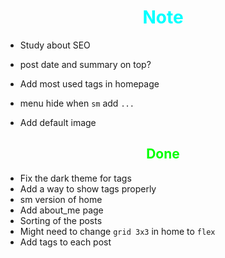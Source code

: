 # <div style="text-align:center; color:cyan"> Note </div>

* Study about SEO
* post date and summary on top?


* Add most used tags in homepage


* menu hide when `sm` add `...`


* Add default image

## <div style="text-align:center; color:lime"> Done </div>

* Fix the dark theme for tags
* Add a way to show tags properly
* sm version of home
* Add about_me page
* Sorting of the posts
* Might need to change `grid 3x3` in home to `flex`
* Add tags to each post
